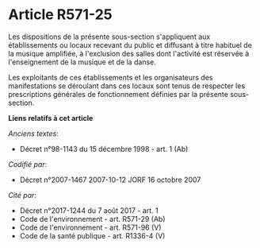 # Article R571-25

Les dispositions de la présente sous-section s'appliquent aux établissements ou locaux recevant du public et diffusant à
titre habituel de la musique amplifiée, à l'exclusion des salles dont l'activité est réservée à l'enseignement de la musique
et de la danse.

Les exploitants de ces établissements et les organisateurs des manifestations se déroulant dans ces locaux sont tenus de
respecter les prescriptions générales de fonctionnement définies par la présente sous-section.

**Liens relatifs à cet article**

_Anciens textes_:

  - Décret n°98-1143 du 15 décembre 1998 - art. 1 (Ab)

_Codifié par_:

  - Décret n°2007-1467 2007-10-12 JORF 16 octobre 2007

_Cité par_:

  - Décret n°2017-1244 du 7 août 2017 - art. 1
  - Code de l'environnement - art. R571-29 (Ab)
  - Code de l'environnement - art. R571-96 (V)
  - Code de la santé publique - art. R1336-4 (V)
